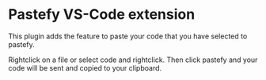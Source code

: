 # Pastefy VS-Code extension
This plugin adds the feature to paste your code that you have selected to pastefy.

Rightclick on a file or select code and rightclick. Then click pastefy and your code will be sent and copied to your clipboard.